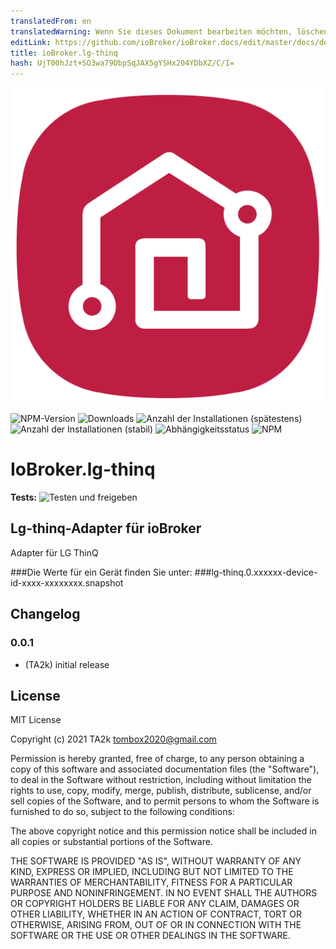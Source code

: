```yaml
---
translatedFrom: en
translatedWarning: Wenn Sie dieses Dokument bearbeiten möchten, löschen Sie bitte das Feld "translationsFrom". Andernfalls wird dieses Dokument automatisch erneut übersetzt
editLink: https://github.com/ioBroker/ioBroker.docs/edit/master/docs/de/adapterref/iobroker.lg-thinq/README.md
title: ioBroker.lg-thinq
hash: UjT00hJzt+SO3wa79DbpSqJAX5gYSHx204YDbXZ/C/I=
---
```

![Logo](../../../en/adapterref/iobroker.lg-thinq/admin/lg-thinq.png)

![NPM-Version](https://img.shields.io/npm/v/iobroker.lg-thinq.svg)
![Downloads](https://img.shields.io/npm/dm/iobroker.lg-thinq.svg)
![Anzahl der Installationen (spätestens)](https://iobroker.live/badges/lg-thinq-installed.svg)
![Anzahl der Installationen (stabil)](https://iobroker.live/badges/lg-thinq-stable.svg)
![Abhängigkeitsstatus](https://img.shields.io/david/TA2k/iobroker.lg-thinq.svg)
![NPM](https://nodei.co/npm/iobroker.lg-thinq.png?downloads=true)

# IoBroker.lg-thinq
**Tests:** ![Testen und freigeben](https://github.com/TA2k/ioBroker.lg-thinq/workflows/Test%20and%20Release/badge.svg)

## Lg-thinq-Adapter für ioBroker
Adapter für LG ThinQ

###Die Werte für ein Gerät finden Sie unter:
###lg-thinq.0.xxxxxx-device-id-xxxx-xxxxxxxx.snapshot

## Changelog

### 0.0.1
* (TA2k) initial release

## License
MIT License

Copyright (c) 2021 TA2k <tombox2020@gmail.com>

Permission is hereby granted, free of charge, to any person obtaining a copy
of this software and associated documentation files (the "Software"), to deal
in the Software without restriction, including without limitation the rights
to use, copy, modify, merge, publish, distribute, sublicense, and/or sell
copies of the Software, and to permit persons to whom the Software is
furnished to do so, subject to the following conditions:

The above copyright notice and this permission notice shall be included in all
copies or substantial portions of the Software.

THE SOFTWARE IS PROVIDED "AS IS", WITHOUT WARRANTY OF ANY KIND, EXPRESS OR
IMPLIED, INCLUDING BUT NOT LIMITED TO THE WARRANTIES OF MERCHANTABILITY,
FITNESS FOR A PARTICULAR PURPOSE AND NONINFRINGEMENT. IN NO EVENT SHALL THE
AUTHORS OR COPYRIGHT HOLDERS BE LIABLE FOR ANY CLAIM, DAMAGES OR OTHER
LIABILITY, WHETHER IN AN ACTION OF CONTRACT, TORT OR OTHERWISE, ARISING FROM,
OUT OF OR IN CONNECTION WITH THE SOFTWARE OR THE USE OR OTHER DEALINGS IN THE
SOFTWARE.